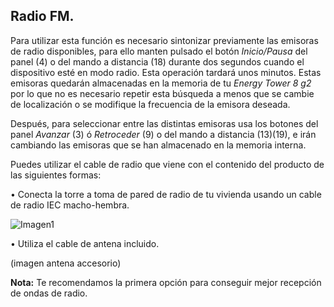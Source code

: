 ## Radio FM.

Para utilizar esta función es necesario sintonizar previamente las emisoras de radio disponibles, para ello manten pulsado el botón *Inicio/Pausa* del panel (4) o del mando a distancia (18) durante dos segundos cuando el dispositivo esté en modo radio. Esta operación tardará unos minutos. Estas emisoras quedarán almacenadas en la memoria de tu *Energy Tower 8 g2* por lo que no es necesario repetir esta búsqueda a menos que se cambie de localización o se modifique la frecuencia de la emisora deseada.

Después, para seleccionar entre las distintas emisoras usa los botones del panel *Avanzar* (3) ó *Retroceder* (9) o del mando a distancia (13)(19), e irán cambiando las emisoras que se han almacenado en la memoria interna.

Puedes utilizar el cable de radio que viene con el contenido del producto de las siguientes formas:

•	Conecta la torre a toma de pared de radio de tu vivienda usando un cable de radio IEC macho-hembra. 

   ![Imagen1](http://static.energysistem.com/images/manuals/42360/59563b1c48efa.jpg)
   

•	Utiliza el cable de antena incluido. 

   (imagen antena accesorio)

**Nota:** Te recomendamos la primera opción para conseguir mejor recepción de ondas de radio.
